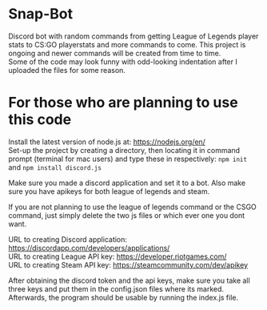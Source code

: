 # Snap-Bot
Discord bot with random commands from getting League of Legends player stats to CS:GO playerstats and more commands to come.
This project is ongoing and newer commands will be created from time to time.  
Some of the code may look funny with odd-looking indentation after I uploaded the files for some reason.

# For those who are planning to use this code
Install the latest version of node.js at: https://nodejs.org/en/  
Set-up the project by creating a directory, then locating it in command prompt (terminal for mac users) and type these in respectively:
`npm init` and `npm install discord.js`  

Make sure you made a discord application and set it to a bot.
Also make sure you have apikeys for both league of legends and steam.  
  
If you are not planning to use the league of legends command or the CSGO command, just simply delete the two js files or which ever one you dont want.

URL to creating Discord application: https://discordapp.com/developers/applications/  
URL to creating League API key: https://developer.riotgames.com/  
URL to creating Steam API key: https://steamcommunity.com/dev/apikey  

After obtaining the discord token and the api keys, make sure you take all three keys and put them in the config.json files where its marked. Afterwards, the program should be usable by running the index.js file.
